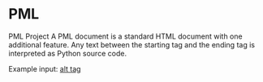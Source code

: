 PML
===
PML Project
A PML document is a standard HTML document with one additional feature. Any text between the starting <pml> tag and the ending </pml> tag is interpreted as Python source code.

Example input:
[alt tag](https://raw.githubusercontent.com/adamgillfillan/PML/master/img/sample_input.png)
 

